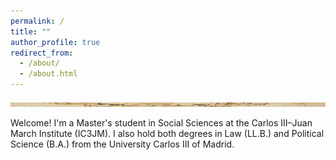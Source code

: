 ```yaml
---
permalink: /
title: ""
author_profile: true
redirect_from: 
  - /about/
  - /about.html
---
```


<img src="/images/angelus2.png" width="600" height="7">

Welcome! I'm a Master's student in Social Sciences at the Carlos III–Juan March Institute (IC3JM). I also hold both degrees in Law (LL.B.) and Political Science (B.A.) from the University Carlos III of Madrid.


